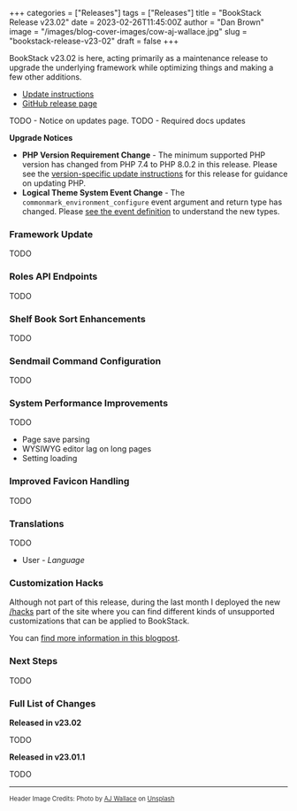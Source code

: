 +++
categories = ["Releases"]
tags = ["Releases"]
title = "BookStack Release v23.02"
date = 2023-02-26T11:45:00Z
author = "Dan Brown"
image = "/images/blog-cover-images/cow-aj-wallace.jpg"
slug = "bookstack-release-v23-02"
draft = false
+++

BookStack v23.02 is here, acting primarily as a maintenance release to
upgrade the underlying framework while optimizing things and making
a few other additions.

* [Update instructions](https://www.bookstackapp.com/docs/admin/updates)
* [GitHub release page](https://github.com/BookStackApp/BookStack/releases/tag/v23.02)

TODO - Notice on updates page.
TODO - Required docs updates

**Upgrade Notices**

- **PHP Version Requirement Change** - The minimum supported PHP version has changed from PHP 7.4 to PHP 8.0.2 in this release. Please see the [version-specific update instructions](/docs/admin/updates/#updating-to-v2302-or-higher) for this release for guidance on updating PHP. 
- **Logical Theme System Event Change** - The `commonmark_environment_configure` event argument and return type has changed. Please [see the event definition](https://github.com/BookStackApp/BookStack/blob/b88b1bef2c0cf74627c5122b656dfabc2d5f23ee/app/Theming/ThemeEvents.php#L63-L71) to understand the new types.

<!-- {{<yt W7I2Hlcj1QA>}} -->

### Framework Update

TODO

### Roles API Endpoints

TODO

### Shelf Book Sort Enhancements

TODO

### Sendmail Command Configuration

TODO

### System Performance Improvements

TODO

- Page save parsing
- WYSIWYG editor lag on long pages
- Setting loading

### Improved Favicon Handling

TODO

### Translations

TODO

- User - *Language*


### Customization Hacks

Although not part of this release, during the last month I deployed the new [/hacks](/hacks) part of the site
where you can find different kinds of unsupported customizations that can be applied to BookStack.

You can [find more information in this blogpost](http://localhost:1313/blog/hacks-on-the-site/).


### Next Steps

TODO


### Full List of Changes

**Released in v23.02**

TODO

**Released in v23.01.1**

TODO

----

<span style="font-size: 0.8em;opacity:0.9;">Header Image Credits: <span>Photo by <a href="https://unsplash.com/@alejandrowallace?utm_source=unsplash&utm_medium=referral&utm_content=creditCopyText">AJ Wallace</a> on <a href="https://unsplash.com/photos/1H64_-WVjWs?utm_source=unsplash&utm_medium=referral&utm_content=creditCopyText">Unsplash</a></span></span>